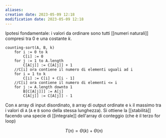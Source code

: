 ```yaml
---
aliases: 
creation date: 2023-05-09 12:18
modification date: 2023-05-09 12:18
---
```


Ipotesi fondamentale: i valori da ordinare sono tutti [[numeri naturali]] compresi tra 0 e una costante $k$.

```clike
counting-sort(A, B, k)
	for i := 0 to k
		C[i] := 0
	for j := 1 to A.length
		C[A[j]] := C[A[j]] + 1
	//C[i] ora contiene il numero di elementi uguali ad i
	for i = 1 to k
		C[i] := C[i] + C[i - 1]
	//C[i] ora contiene il numero di elementi <= i
	for j := A.length downto 1
		B[C[A[j]]] := A[j]
		C[A[j]] := C[A[j]] - 1

```
Con `A` array di input disordinato, `B` array di output ordinate e `k` il massimo tra i valori di `A`
(`A` e `B` sono della stessa lunghezza). Si ottiene la [[stabilità]] facendo una specie di [[integrale]] dell'array di conteggio (che è il terzo for loop)

$$ T(n) = \Theta(k) + \Theta(n) $$
